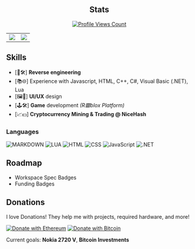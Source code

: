 <h2 align="center">Stats</h2>
<a href="https://github.com/slow">
  <p align="center">
    <img src="https://komarev.com/ghpvc/?username=slow" alt="Profile Views Count">
  </p>
</a>

<p align="center">
<table>
  <tr>
    <td align="center" style="padding=0;width=50%;">
      <img src="https://github-readme-stats.vercel.app/api/?username=slow&title_color=4F8CC9&text_color=9f9f9f&show_icons=true&bg_color=00000000&hide_border=true&icon_color=4F8CC9&hide_title=true&count_private=true" />
    </td>
    <td align="center" style="padding=0;width=50%;">
      <img src="https://github-readme-stats.vercel.app/api/top-langs/?username=slow&title_color=4F8CC9&text_color=9f9f9f&layout=compact&show_icons=true&bg_color=00000000&hide_border=true&icon_color=00000000&count_private=true" />
    </td>
  </tr>
</table>
</p>

## Skills
- [🔄🛠️] **Reverse engineering**  
- [📚🌐] Experience with Javascript, HTML, C++, C#, Visual Basic (.NET), Lua  
- [🖼️🥰] **UI/UX** design  
- [🕹️🛠️] **Game** development *(R🟥blox Platform)*  
- [📈💵] **Cryptocurrency Mining & Trading @ NiceHash**  

### Languages
![MARKDOWN](https://img.shields.io/badge/Markdown-000000?style=for-the-badge&logo=markdown&logoColor=white)
![LUA](https://img.shields.io/badge/Luau-2C2D72?style=for-the-badge&logo=lua&logoColor=white)
![HTML](https://img.shields.io/badge/HTML5-E34F26?style=for-the-badge&logo=html5&logoColor=white)
![CSS](https://img.shields.io/badge/CSS-239120?&style=for-the-badge&logo=css3&logoColor=white)
![JavaScript](https://img.shields.io/badge/JavaScript-F7DF1E?style=for-the-badge&logo=javascript&logoColor=black)
![.NET](https://img.shields.io/badge/.NET-5C2D91?style=for-the-badge&logo=.net&logoColor=white)

## Roadmap
- Workspace Spec Badges
- Funding Badges

## Donations
I love Donations! They help me with projects, required hardware, and more!  

[![Donate with Ethereum](https://en.cryptobadges.io/badge/big/0x84b0934598958e6a1507e26ac1a63f71384fcbc8)](https://en.cryptobadges.io/donate/0x84b0934598958e6a1507e26ac1a63f71384fcbc8)
[![Donate with Bitcoin](https://en.cryptobadges.io/badge/big/3P44apMLSALiV8yJDJdZNpmpGC1aWiowXw)](https://en.cryptobadges.io/donate/3P44apMLSALiV8yJDJdZNpmpGC1aWiowXw)  

Current goals: **Nokia 2720 V**, **Bitcoin Investments**  

